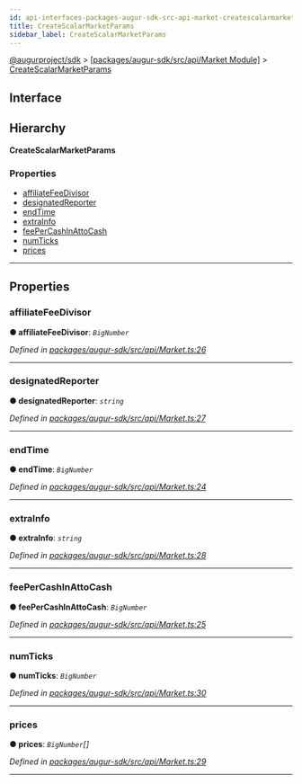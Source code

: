 ```yaml
---
id: api-interfaces-packages-augur-sdk-src-api-market-createscalarmarketparams
title: CreateScalarMarketParams
sidebar_label: CreateScalarMarketParams
---
```


[@augurproject/sdk](api-readme.md) > [[packages/augur-sdk/src/api/Market Module]](api-modules-packages-augur-sdk-src-api-market-module.md) > [CreateScalarMarketParams](api-interfaces-packages-augur-sdk-src-api-market-createscalarmarketparams.md)

## Interface

## Hierarchy

**CreateScalarMarketParams**

### Properties

* [affiliateFeeDivisor](api-interfaces-packages-augur-sdk-src-api-market-createscalarmarketparams.md#affiliatefeedivisor)
* [designatedReporter](api-interfaces-packages-augur-sdk-src-api-market-createscalarmarketparams.md#designatedreporter)
* [endTime](api-interfaces-packages-augur-sdk-src-api-market-createscalarmarketparams.md#endtime)
* [extraInfo](api-interfaces-packages-augur-sdk-src-api-market-createscalarmarketparams.md#extrainfo)
* [feePerCashInAttoCash](api-interfaces-packages-augur-sdk-src-api-market-createscalarmarketparams.md#feepercashinattocash)
* [numTicks](api-interfaces-packages-augur-sdk-src-api-market-createscalarmarketparams.md#numticks)
* [prices](api-interfaces-packages-augur-sdk-src-api-market-createscalarmarketparams.md#prices)

---

## Properties

<a id="affiliatefeedivisor"></a>

###  affiliateFeeDivisor

**● affiliateFeeDivisor**: *`BigNumber`*

*Defined in [packages/augur-sdk/src/api/Market.ts:26](https://github.com/AugurProject/augur/blob/0ea8996003/packages/augur-sdk/src/api/Market.ts#L26)*

___
<a id="designatedreporter"></a>

###  designatedReporter

**● designatedReporter**: *`string`*

*Defined in [packages/augur-sdk/src/api/Market.ts:27](https://github.com/AugurProject/augur/blob/0ea8996003/packages/augur-sdk/src/api/Market.ts#L27)*

___
<a id="endtime"></a>

###  endTime

**● endTime**: *`BigNumber`*

*Defined in [packages/augur-sdk/src/api/Market.ts:24](https://github.com/AugurProject/augur/blob/0ea8996003/packages/augur-sdk/src/api/Market.ts#L24)*

___
<a id="extrainfo"></a>

###  extraInfo

**● extraInfo**: *`string`*

*Defined in [packages/augur-sdk/src/api/Market.ts:28](https://github.com/AugurProject/augur/blob/0ea8996003/packages/augur-sdk/src/api/Market.ts#L28)*

___
<a id="feepercashinattocash"></a>

###  feePerCashInAttoCash

**● feePerCashInAttoCash**: *`BigNumber`*

*Defined in [packages/augur-sdk/src/api/Market.ts:25](https://github.com/AugurProject/augur/blob/0ea8996003/packages/augur-sdk/src/api/Market.ts#L25)*

___
<a id="numticks"></a>

###  numTicks

**● numTicks**: *`BigNumber`*

*Defined in [packages/augur-sdk/src/api/Market.ts:30](https://github.com/AugurProject/augur/blob/0ea8996003/packages/augur-sdk/src/api/Market.ts#L30)*

___
<a id="prices"></a>

###  prices

**● prices**: *`BigNumber`[]*

*Defined in [packages/augur-sdk/src/api/Market.ts:29](https://github.com/AugurProject/augur/blob/0ea8996003/packages/augur-sdk/src/api/Market.ts#L29)*

___

